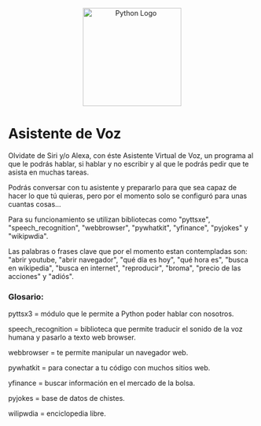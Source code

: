 <p align="center">
  <a href="https://www.python.org/" target="blank"><img src="https://www.pngmart.com/files/7/Python-PNG-Image.png" width="200" alt="Python Logo"/></a>
</p>

# Asistente de Voz

Olvidate de Siri y/o Alexa, con éste Asistente Virtual de Voz, un programa al que le podrás hablar, si hablar y no escribir y al que le podrás pedir que te asista en muchas tareas.

Podrás conversar con tu asistente y prepararlo para que sea capaz de hacer lo que tú quieras, pero por el momento solo se configuró para unas cuantas cosas...

Para su funcionamiento se utilizan bibliotecas como "pyttsxe", "speech_recognition", "webbrowser", "pywhatkit", "yfinance", "pyjokes" y "wikipwdia".

Las palabras o frases clave que por el momento estan contempladas son: "abrir youtube, "abrir navegador", "qué día es hoy", "qué hora es", "busca en wikipedia", "busca en internet", "reproducir", "broma", "precio de las acciones" y "adiós".

### Glosario:

pyttsx3 = módulo que le permite a Python poder hablar con nosotros.

speech_recognition = biblioteca que permite traducir el sonido de la voz humana y pasarlo a texto web browser.

webbrowser = te permite manipular un navegador web.

pywhatkit = para conectar a tu código con muchos sitios web.

yfinance = buscar información en el mercado de la bolsa.

pyjokes = base de datos de chistes.

wilipwdia = enciclopedia libre.